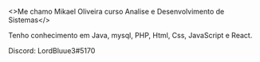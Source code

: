 <>Me chamo Mikael Oliveira curso Analise e Desenvolvimento de Sistemas</>

Tenho conhecimento em Java, mysql, PHP, Html, Css, JavaScript e React. 

Discord: LordBluue3#5170


